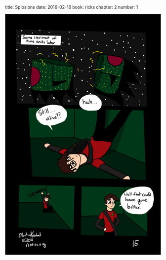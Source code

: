 title: Splosions
date: 2016-02-16
book: ricks
chapter: 2
number: 1

![thefirstpage](/static/images/rick_15.png)

